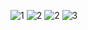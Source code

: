 ![1](https://data14.sticker.fan/20200904/file_2745638_128x128.webp)
![2](https://data14.sticker.fan/20200506/file_2462363_128x128.webp)
![2](https://data14.sticker.fan/20201105/file_3028019_128x128.webp)
![3](https://data14.sticker.fan/20200506/file_2462359_128x128.webp)
